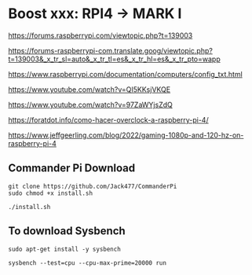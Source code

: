 # Boost xxx: RPI4 -> MARK I

https://forums.raspberrypi.com/viewtopic.php?t=139003

https://forums-raspberrypi-com.translate.goog/viewtopic.php?t=139003&_x_tr_sl=auto&_x_tr_tl=es&_x_tr_hl=es&_x_tr_pto=wapp

https://www.raspberrypi.com/documentation/computers/config_txt.html

https://www.youtube.com/watch?v=QI5KKsjVKQE

https://www.youtube.com/watch?v=97ZaWYjsZdQ

https://foratdot.info/como-hacer-overclock-a-raspberry-pi-4/

https://www.jeffgeerling.com/blog/2022/gaming-1080p-and-120-hz-on-raspberry-pi-4

## Commander Pi Download
```
git clone https://github.com/Jack477/CommanderPi
sudo chmod +x install.sh

./install.sh
```
## To download Sysbench
```
sudo apt-get install -y sysbench

sysbench --test=cpu --cpu-max-prime=20000 run
```
